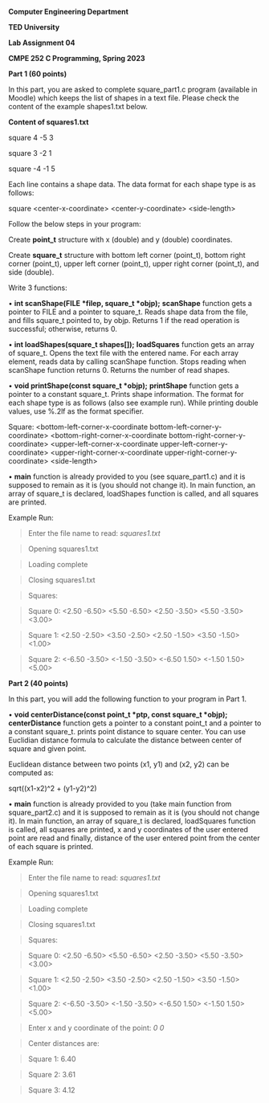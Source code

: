 <a name="br1"></a> 

**Computer Engineering Department**

**TED University**

**Lab Assignment 04**

**CMPE 252 C Programming, Spring 2023**

**Part 1 (60 points)**

In this part, you are asked to complete square\_part1.c program (available in Moodle) which keeps the list of shapes in a text file. Please check the content of the example shapes1.txt below.

**Content of squares1.txt**

square 4 -5 3

square 3 -2 1

square -4 -1 5


Each line contains a shape data. The data format for each shape type is as follows:

square \<center-x-coordinate\> \<center-y-coordinate\> \<side-length\>

Follow the below steps in your program:

Create **point\_t** structure with x (double) and y (double) coordinates.

Create **square\_t** structure with bottom left corner (point\_t), bottom right corner (point\_t), upper left corner (point\_t), upper right corner (point\_t), and side (double).

Write 3 functions:

• **int scanShape(FILE \*filep, square\_t \*objp);**
**scanShape** function gets a pointer to FILE and a pointer to square\_t. Reads shape data from the file, and fills square\_t pointed to, by objp. Returns 1 if the read operation is successful; otherwise, returns 0.
 
• **int loadShapes(square\_t shapes[]);**
**loadSquares** function gets an array of square\_t. Opens the text file with the entered name. For each array element, reads data by calling scanShape function. Stops reading when scanShape function returns 0. Returns the number of read shapes.

• **void printShape(const square\_t \*objp);**
**printShape** function gets a pointer to a constant square\_t. Prints shape information. The format for each shape type is as follows (also see example run). While printing double values, use %.2lf as the format specifier.

Square: \<bottom-left-corner-x-coordinate bottom-left-corner-y-coordinate\> \<bottom-right-corner-x-coordinate bottom-right-corner-y-coordinate\> \<upper-left-corner-x-coordinate upper-left-corner-y-coordinate\> \<upper-right-corner-x-coordinate upper-right-corner-y-coordinate\> \<side-length\>

• **main** function is already provided to you (see square\_part1.c) and it is supposed to remain as it is (you should not change it). In main function, an array of square\_t is declared, loadShapes function is called, and all squares are printed.

Example Run:

> Enter the file name to read: *squares1.txt*

> Opening squares1.txt

> Loading complete

> Closing squares1.txt

> Squares:

> Square 0: <2.50 -6.50> <5.50 -6.50> <2.50 -3.50> <5.50 -3.50> <3.00>

> Square 1: <2.50 -2.50> <3.50 -2.50> <2.50 -1.50> <3.50 -1.50> <1.00>

> Square 2: <-6.50 -3.50> <-1.50 -3.50> <-6.50 1.50> <-1.50 1.50> <5.00>



**Part 2 (40 points)**

In this part, you will add the following function to your program in Part 1.

• **void centerDistance(const point\_t \*ptp, const square\_t \*objp);**
**centerDistance** function gets a pointer to a constant point\_t and a pointer to a constant square\_t. prints point distance to square center. You can use Euclidian distance formula to calculate the distance between center of square and given point.

Euclidean distance between two points (x1, y1) and (x2, y2) can be computed as:

sqrt((x1-x2)^2 + (y1-y2)^2)

• **main** function is already provided to you (take main function from square\_part2.c) and it is supposed to remain as it is (you should not change it). In main function, an array of square\_t is declared, loadSquares function is called, all squares are printed, x and y coordinates of the user entered point are read and finally, distance of the user entered point from the center of each square is printed.

Example Run:

> Enter the file name to read: *squares1.txt*

> Opening squares1.txt

> Loading complete

> Closing squares1.txt

> Squares:

> Square 0: <2.50 -6.50> <5.50 -6.50> <2.50 -3.50> <5.50 -3.50> <3.00>

> Square 1: <2.50 -2.50> <3.50 -2.50> <2.50 -1.50> <3.50 -1.50> <1.00>

> Square 2: <-6.50 -3.50> <-1.50 -3.50> <-6.50 1.50> <-1.50 1.50> <5.00>

> Enter x and y coordinate of the point: *0 0*

> Center distances are:

> Square 1: 6.40

> Square 2: 3.61

> Square 3: 4.12
